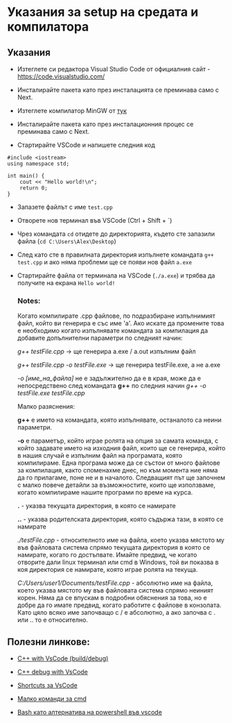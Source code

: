 # Указания за setup на средата и компилатора

## Указания

* Изтеглете си редактора Visual Studio Code от официалния сайт - https://code.visualstudio.com/	

* Инсталирайте пакета като през инсталацията се преминава само с Next.

* Изтеглете компилатор MinGW от [тук](https://osdn.net/projects/mingw/downloads/68260/mingw-get-setup.exe/)

* Инсталирайте пакета като през инсталациoнния процес се преминава само с Next.

* Стартирайте VSCode и напишете следния код

```
#include <iostream>
using namespace std;

int main() {
    cout << "Hello world!\n";
    return 0;
}
```

* Запазете файлът с име `test.cpp`

* Oтворете нов терминал във VSCode (Ctrl + Shift + \`)

* Чрез командата `cd` отидете до директорията, където сте запазили файла (`cd C:\Users\Alex\Desktop`)

* След като сте в правилната директория изпълнете командата `g++ test.cpp` и ако няма проблеми ще се появи нов файл `a.exe`

* Стартирайте файла от терминала на VSCode (`./а.exe`) и трябва да получите на екрана `Hello world!`

	### Notes: 
	Когато компилирате .cpp файлове, по подразбиране изпълнимият файл, който ви генерира е със име 'a'. Ако искате да промените това е необходимо когато изпълнявате командата за компилация да добавите допълнителни параметри по следният начин:

	*g++ testFile.cpp*  -> ще генерира a.exe / a.out изпълним файл

	*g++ testFile.cpp -o testFile.exe* -> ще генерира testFile.exe, а не a.exe

	*-o [име_на_файла]* не е задължително да е в края, може да е непосредствено след командата **g++** по следния начин *g++ -o testFile.exe testFile.cpp*

	Малко разяснения:

	**g++** е името на командата, която изпълнявате, останалото са неини параметри.

	**-o** e параметър, който играе ролята на опция за самата команда, с който задавате името на изходния файл, които ще се генерира, който в нашия случай е изпълним файл на програмата, която компилираме. Една програма може да се състои от много файлове за компилация, както споменахме днес, но към момента ние няма да го прилагаме, поне не и в началото. Следващият път ще започнем с малко повече детайли за възможностите, които ще използваме, когато компилираме нашите програми по време на курса.

	**.** - указва текущата директория, в която се намирате

	**..** - указва родителската директория, която съдържа тази, в която се намирате

	*./testFile.cpp* - относителното име на файла, което указва мястото му във файловата система спрямо текущата директория в която се намирате, когато го достъпвате. Имайте предвид, че когато отворите дали linux терминал или cmd в Windows, той ви показва в коя директория се намирате, която играе ролята на текуща.

	*C:/Users/user1/Documents/testFile.cpp* - абсолютно име на файла, което указва мястото му във файловата система спрямо неиният корен. Няма да се впускам в подробни обяснения за това, но е добре да го имате предвид, когато работите с файлове в конзолата. Като цяло всяко име започващо с / е абсолютно, а ако започва с . или .. то е относително. 

## Полезни линкове:

* [C++ with VsCode (build/debug)](https://code.visualstudio.com/docs/cpp/config-mingw)

* [C++ debug with VsCode ](https://code.visualstudio.com/docs/cpp/cpp-debug)
	
* [Shortcuts за VsCode](https://code.visualstudio.com/shortcuts/keyboard-shortcuts-windows.pdf)

* [Малко команди за cmd](https://www.thomas-krenn.com/en/wiki/Cmd_commands_under_Windows)

* [Bash като алтернатива на powershell във vscode](https://stackoverflow.com/questions/42606837/how-do-i-use-bash-on-windows-from-the-visual-studio-code-integrated-terminal)


